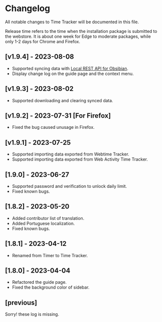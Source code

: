# Changelog

All notable changes to Time Tracker will be documented in this file.

Release time refers to the time when the installation package is submitted to the webstore. It is about one week for Edge to moderate packages, while only 1-2 days for Chrome and Firefox.

## [v1.9.4] - 2023-08-08

- Supported syncing data with [Local REST API for Obsibian](https://github.com/coddingtonbear/obsidian-local-rest-api).
- Display change log on the guide page and the context menu.

## [v1.9.3] - 2023-08-02

- Supported downloading and clearing synced data.

## [v1.9.2] - 2023-07-31 [For Firefox]

- Fixed the bug caused unusage in Firefox.

## [v1.9.1] - 2023-07-25

- Supported importing data exported from Webtime Tracker.
- Supported importing data exported from Web Activity Time Tracker.

## [1.9.0] - 2023-06-27

- Supported password and verification to unlock daily limit.
- Fixed known bugs.

## [1.8.2] - 2023-05-20

- Added contributor list of translation.
- Added Portuguese localization.
- Fixed known bugs.

## [1.8.1] - 2023-04-12

- Renamed from Timer to Time Tracker.

## [1.8.0] - 2023-04-04

- Refactored the guide page.
- Fixed the background color of sidebar.

## [previous] 

Sorry! these log is missing.

